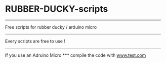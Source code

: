 # RUBBER-DUCKY-scripts
_____________________________________________
Free scripts for rubber ducky / arduino micro
_____________________________________________
Every scripts are free to use !
_____________________________________________
If you use an Adruino Micro *** compile the code with www.test.com

